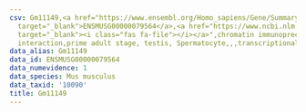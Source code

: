 ```yaml
---
csv: Gm11149,<a href="https://www.ensembl.org/Homo_sapiens/Gene/Summary?db=core;g=ENSMUSG00000079564"
  target="_blank">ENSMUSG00000079564</a>,<a href="https://www.ncbi.nlm.nih.gov/pubmed/25450459"
  target="_blank"><i class="fas fa-file"></i></a>",chromatin immunoprecipitation assay,direct
  interaction,prime adult stage, testis, Spermatocyte,,,transcriptional regulation,
data_alias: Gm11149
data_id: ENSMUSG00000079564
data_numevidence: 1
data_species: Mus musculus
data_taxid: '10090'
title: Gm11149
---
```


